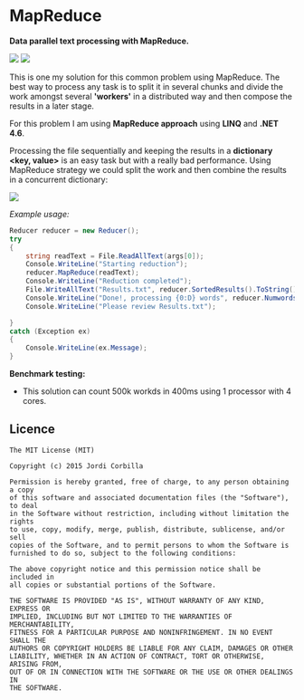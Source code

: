 # MapReduce
**Data parallel text processing with MapReduce.**

![](https://img.shields.io/badge/license-MIT-red.svg) ![](https://img.shields.io/badge/NET-4.6-red.svg)

This is one my solution for this common problem using MapReduce.
The best way to process any task is to split it in several chunks and divide the work amongst several **'workers'** in a distributed way and then compose the results in a later stage. 

For this problem I am using **MapReduce approach** using **LINQ** and **.NET 4.6**.

Processing the file sequentially and keeping the results in a **dictionary <key, value>** is an easy task but with a really bad performance. Using MapReduce strategy we could split the work and then combine the results in a concurrent dictionary:

![](http://3.bp.blogspot.com/-kp8P4JNTZGs/Vf6rVGiuweI/AAAAAAAAFHk/uwvz_faeJjY/s640/examplemapreduce.png)

*Example usage:*
```C#
Reducer reducer = new Reducer();
try
{
    string readText = File.ReadAllText(args[0]);
    Console.WriteLine("Starting reduction");
    reducer.MapReduce(readText);
    Console.WriteLine("Reduction completed");
    File.WriteAllText("Results.txt", reducer.SortedResults().ToString());
    Console.WriteLine("Done!, processing {0:D} words", reducer.Numwords);
    Console.WriteLine("Please review Results.txt");

}
catch (Exception ex)
{
    Console.WriteLine(ex.Message);                
}
```

**Benchmark testing:**

- This solution can count 500k workds in 400ms using 1 processor with 4 cores.

**Licence**
-------

    The MIT License (MIT)
    
    Copyright (c) 2015 Jordi Corbilla
    
    Permission is hereby granted, free of charge, to any person obtaining a copy
    of this software and associated documentation files (the "Software"), to deal
    in the Software without restriction, including without limitation the rights
    to use, copy, modify, merge, publish, distribute, sublicense, and/or sell
    copies of the Software, and to permit persons to whom the Software is
    furnished to do so, subject to the following conditions:
    
    The above copyright notice and this permission notice shall be included in
    all copies or substantial portions of the Software.
    
    THE SOFTWARE IS PROVIDED "AS IS", WITHOUT WARRANTY OF ANY KIND, EXPRESS OR
    IMPLIED, INCLUDING BUT NOT LIMITED TO THE WARRANTIES OF MERCHANTABILITY,
    FITNESS FOR A PARTICULAR PURPOSE AND NONINFRINGEMENT. IN NO EVENT SHALL THE
    AUTHORS OR COPYRIGHT HOLDERS BE LIABLE FOR ANY CLAIM, DAMAGES OR OTHER
    LIABILITY, WHETHER IN AN ACTION OF CONTRACT, TORT OR OTHERWISE, ARISING FROM,
    OUT OF OR IN CONNECTION WITH THE SOFTWARE OR THE USE OR OTHER DEALINGS IN
    THE SOFTWARE.
